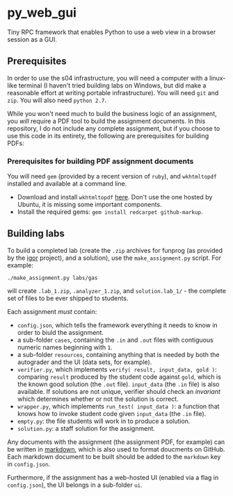 # py_web_gui
Tiny RPC framework that enables Python to use a web view in a browser session as a GUI.

Prerequisites
-------------

In order to use the s04 infrastructure, you will need a computer with a linux-like terminal (I haven't tried building labs on Windows, but did make a reasonable effort at writing portable infrastructure). You will need `git` and `zip`. You will also need `python 2.7`.

While you won't need much to build the business logic of an assignment, you *will* require a PDF tool to build the assignment documents. In this repository, I do not include any complete assignment, but if you choose to use this code in its entirety, the following are prerequisites for building PDFs:

### Prerequisites for building PDF assignment documents

You will need `gem` (provided by a recent version of `ruby`), and `wkhtmltopdf` installed and available at a command line.

- Download and install `wkhtmltopdf` [here][wkhtmltopdf]. Don't use the one hosted by Ubuntu, it is missing some important components.
- Install the required gems: `gem install redcarpet github-markup`.

Building labs
-------------

To build a completed lab (create the `.zip` archives for funprog (as provided by the [igor][igor] project), and a solution), use the `make_assignment.py` script.
For example:

````
./make_assignment.py labs/gas
````
will create `.lab_1.zip`, `.analyzer_1.zip`, and `solution.lab_1/` - the complete set of files to be ever shipped to students.


Each assignment *must* contain:

- `config.json`, which tells the framework everything it needs to know in order to biuld the assignment.
- a sub-folder `cases`, containing the `.in` and `.out` files with contiguous numeric names beginning with `1`.
- a sub-folder `resources`, containing anything that is needed by both the autograder and the UI (data sets, for example).
- `verifier.py`, which implements `verify( result, input_data, gold )`: comparing `result` produced by the student code against `gold`, which is the known good solution (the `.out` file). `input_data` (the `.in` file) is also available. If solutions are not unique, verifier should check an *invariant* which determines whether or not the solution is correct.
- `wrapper.py`, which implements `run_test( input_data )`: a function that knows how to invoke student code given `input_data` (the `.in` file).
- `empty.py`: the file students will work in to produce a solution.
- `solution.py`: a staff solution for the assignment.

Any documents  with the assignment (the assignment PDF, for example) can be written in [markdown][markdown], which is also used to format doucments on GitHub. Each markdown document to be built should be added to the `markdown` key in `config.json`.

Furthermore, if the assignment has a web-hosted UI (enabled via a flag in `config.json`), the UI belongs in a sub-folder `ui`.

[wkhtmltopdf]: http://wkhtmltopdf.org/downloads.html
[markdown]: https://help.github.com/articles/basic-writing-and-formatting-syntax/
[igor]: https://github.com/pwnall/igor
